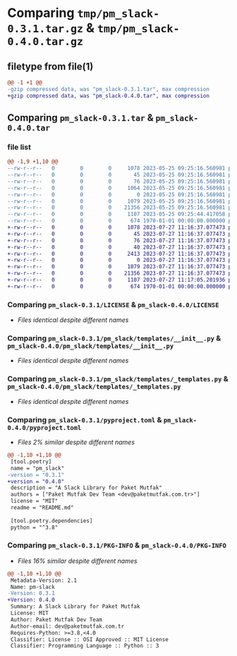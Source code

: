 # Comparing `tmp/pm_slack-0.3.1.tar.gz` & `tmp/pm_slack-0.4.0.tar.gz`

## filetype from file(1)

```diff
@@ -1 +1 @@
-gzip compressed data, was "pm_slack-0.3.1.tar", max compression
+gzip compressed data, was "pm_slack-0.4.0.tar", max compression
```

## Comparing `pm_slack-0.3.1.tar` & `pm_slack-0.4.0.tar`

### file list

```diff
@@ -1,9 +1,10 @@
--rw-r--r--   0        0        0     1078 2023-05-25 09:25:16.560981 pm_slack-0.3.1/LICENSE
--rw-r--r--   0        0        0       45 2023-05-25 09:25:16.560981 pm_slack-0.3.1/README.md
--rw-r--r--   0        0        0       76 2023-05-25 09:25:16.560981 pm_slack-0.3.1/pm_slack/__init__.py
--rw-r--r--   0        0        0     1064 2023-05-25 09:25:16.560981 pm_slack-0.3.1/pm_slack/main.py
--rw-r--r--   0        0        0        0 2023-05-25 09:25:16.560981 pm_slack-0.3.1/pm_slack/py.typed
--rw-r--r--   0        0        0     1079 2023-05-25 09:25:16.560981 pm_slack-0.3.1/pm_slack/templates/__init__.py
--rw-r--r--   0        0        0    21356 2023-05-25 09:25:16.560981 pm_slack-0.3.1/pm_slack/templates/_templates.py
--rw-r--r--   0        0        0     1107 2023-05-25 09:25:44.417058 pm_slack-0.3.1/pyproject.toml
--rw-r--r--   0        0        0      674 1970-01-01 00:00:00.000000 pm_slack-0.3.1/PKG-INFO
+-rw-r--r--   0        0        0     1078 2023-07-27 11:16:37.077473 pm_slack-0.4.0/LICENSE
+-rw-r--r--   0        0        0       45 2023-07-27 11:16:37.077473 pm_slack-0.4.0/README.md
+-rw-r--r--   0        0        0       76 2023-07-27 11:16:37.077473 pm_slack-0.4.0/pm_slack/__init__.py
+-rw-r--r--   0        0        0       40 2023-07-27 11:16:37.077473 pm_slack-0.4.0/pm_slack/constants.py
+-rw-r--r--   0        0        0     2413 2023-07-27 11:16:37.077473 pm_slack-0.4.0/pm_slack/main.py
+-rw-r--r--   0        0        0        0 2023-07-27 11:16:37.077473 pm_slack-0.4.0/pm_slack/py.typed
+-rw-r--r--   0        0        0     1079 2023-07-27 11:16:37.077473 pm_slack-0.4.0/pm_slack/templates/__init__.py
+-rw-r--r--   0        0        0    21356 2023-07-27 11:16:37.077473 pm_slack-0.4.0/pm_slack/templates/_templates.py
+-rw-r--r--   0        0        0     1107 2023-07-27 11:17:05.201936 pm_slack-0.4.0/pyproject.toml
+-rw-r--r--   0        0        0      674 1970-01-01 00:00:00.000000 pm_slack-0.4.0/PKG-INFO
```

### Comparing `pm_slack-0.3.1/LICENSE` & `pm_slack-0.4.0/LICENSE`

 * *Files identical despite different names*

### Comparing `pm_slack-0.3.1/pm_slack/templates/__init__.py` & `pm_slack-0.4.0/pm_slack/templates/__init__.py`

 * *Files identical despite different names*

### Comparing `pm_slack-0.3.1/pm_slack/templates/_templates.py` & `pm_slack-0.4.0/pm_slack/templates/_templates.py`

 * *Files identical despite different names*

### Comparing `pm_slack-0.3.1/pyproject.toml` & `pm_slack-0.4.0/pyproject.toml`

 * *Files 2% similar despite different names*

```diff
@@ -1,10 +1,10 @@
 [tool.poetry]
 name = "pm_slack"
-version = "0.3.1"
+version = "0.4.0"
 description = "A Slack Library for Paket Mutfak"
 authors = ["Paket Mutfak Dev Team <dev@paketmutfak.com.tr>"]
 license = "MIT"
 readme = "README.md"
 
 [tool.poetry.dependencies]
 python = "^3.8"
```

### Comparing `pm_slack-0.3.1/PKG-INFO` & `pm_slack-0.4.0/PKG-INFO`

 * *Files 16% similar despite different names*

```diff
@@ -1,10 +1,10 @@
 Metadata-Version: 2.1
 Name: pm-slack
-Version: 0.3.1
+Version: 0.4.0
 Summary: A Slack Library for Paket Mutfak
 License: MIT
 Author: Paket Mutfak Dev Team
 Author-email: dev@paketmutfak.com.tr
 Requires-Python: >=3.8,<4.0
 Classifier: License :: OSI Approved :: MIT License
 Classifier: Programming Language :: Python :: 3
```

